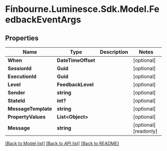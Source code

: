 # Finbourne.Luminesce.Sdk.Model.FeedbackEventArgs

## Properties

Name | Type | Description | Notes
------------ | ------------- | ------------- | -------------
**When** | **DateTimeOffset** |  | [optional] 
**SessionId** | **Guid** |  | [optional] 
**ExecutionId** | **Guid** |  | [optional] 
**Level** | **FeedbackLevel** |  | [optional] 
**Sender** | **string** |  | [optional] 
**StateId** | **int?** |  | [optional] 
**MessageTemplate** | **string** |  | [optional] 
**PropertyValues** | **List&lt;Object&gt;** |  | [optional] 
**Message** | **string** |  | [optional] [readonly] 

[[Back to Model list]](../README.md#documentation-for-models) [[Back to API list]](../README.md#documentation-for-api-endpoints) [[Back to README]](../README.md)

